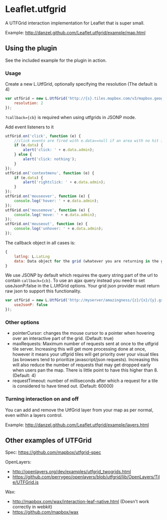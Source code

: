 Leaflet.utfgrid
===============

A UTFGrid interaction implementation for Leaflet that is super small.

Example: http://danzel.github.com/Leaflet.utfgrid/example/map.html

## Using the plugin

See the included example for the plugin in action.

### Usage

Create a new L.UtfGrid, optionally specifying the resolution (The default is 4)
```javascript
var utfGrid = new L.UtfGrid('http://{s}.tiles.mapbox.com/v3/mapbox.geography-class/{z}/{x}/{y}.grid.json?callback={cb}', {
	resolution: 2
});
```
```?callback={cb}``` is required when using utfgrids in JSONP mode.

Add event listeners to it
```javascript
utfGrid.on('click', function (e) {
	//click events are fired with e.data==null if an area with no hit is clicked
	if (e.data) {
		alert('click: ' + e.data.admin);
	} else {
		alert('click: nothing');
	}
});
utfGrid.on('contextmenu', function (e) {
	if (e.data) {
		alert('rightclick: ' + e.data.admin);
	} 
});
utfGrid.on('mouseover', function (e) {
	console.log('hover: ' + e.data.admin);
});
utfGrid.on('mousemove', function (e) {
	console.log('move: ' + e.data.admin);
});
utfGrid.on('mouseout', function (e) {
	console.log('unhover: ' + e.data.admin);
});
```

The callback object in all cases is:
```javascript
{
	latlng: L.LatLng
	data: Data object for the grid (whatever you are returning in the grid json)
}
```

We use JSONP by default which requires the query string part of the url to contain ```callback={cb}```.
To use an ajax query instead you need to set useJsonP:false in the L.UtfGrid options.
Your grid json provider must return raw json to support this functionality.

```javascript
var utfGrid = new L.UtfGrid('http://myserver/amazingness/{z}/{x}/{y}.grid.json', {
	useJsonP: false
});
```

### Other options

- pointerCursor: changes the mouse cursor to a pointer when hovering over an interactive part of the grid. (Default: true)
- maxRequests: Maximum number of requests sent at once to the utfgrid tile server. Increasing this will get more processing done at once, however it means your utfgrid tiles will get priority over your visual tiles (as browsers tend to prioritize javascript/json requests). Increasing this will also reduce the number of requests that may get dropped early when users pan the map. There is little point to have this higher than 8.  (Default: 4)
- requestTimeout: number of milliseconds after which a request for a tile is considered to have timed out. (Default: 60000)

### Turning interaction on and off

You can add and remove the UtfGrid layer from your map as per normal, even within a layers control.

Example: http://danzel.github.com/Leaflet.utfgrid/example/layers.html

## Other examples of UTFGrid

Spec: https://github.com/mapbox/utfgrid-spec

OpenLayers:
*   http://openlayers.org/dev/examples/utfgrid_twogrids.html
*   https://github.com/perrygeo/openlayers/blob/utfgrid/lib/OpenLayers/Tile/UTFGrid.js

Wax:
*   http://mapbox.com/wax/interaction-leaf-native.html (Doesn't work correctly in webkit)
*   https://github.com/mapbox/wax
